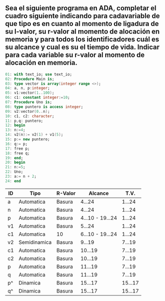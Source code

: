 ## Sea el siguiente programa en ADA, completar el cuadro siguiente indicando para cadavariable de que tipo es en cuanto al momento de ligadura de su l-valor, su r-valor al momento de alocación en memoria y para todos los identificadores cuál es su alcance y cual es su el tiempo de vida. Indicar para cada variable su r-valor al momento de alocación en memoria.

```ada
01: with text_io; use text_io;
02: Procedure Main is;
03: type vector is array(integer range <>);
04: a, n, p:integer;
05: v1:vector(1..100);
06: c1: constant integer:=10;
07: Procedure Uno is;
08: type puntero is access integer;
09: v2:vector(0..n);
10: c1, c2: character;
11: p,q: puntero;
12: begin
13: n:=4;
14: v2(n):= v2(1) + v1(5);
15: p:= new puntero;
16: q:= p;
17: free p;
18: free q;
19: end;
20: begin
21: n:=5;
22: Uno;
23: a:= n + 2;
24: end
```

| ID | Tipo | R-Valor | Alcance | T.V. |
|----|------|---------|---------|------|
| a | Automatica | Basura | 4...24 | 1...24 |
| n | Automatica | Basura | 4...24 | 1...24 |
| p | Automatica | Basura | 4...10 - 19...24 | 1...24 |
| v1 | Automatica | Basura | 5...24 | 1...24 |
| c1 | Automatica | 10 | 6...10 - 19...24 | 1...24 |
| v2 | Semidinamica | Basura | 9...19 | 7...19 |
| c1 | Automatica | Basura | 10...19 | 7...19 |
| c2 | Automatica | Basura | 10...19 | 7...19 |
| p | Automatica | Basura | 11...19 | 7...19 |
| q | Automatica | Basura | 11...19 | 7...19 |
| p^ | Dinamica | Basura | 15...17 | 15...17 |
| q^ | Dinamica | Basura | 15...17 | 15...17 |


